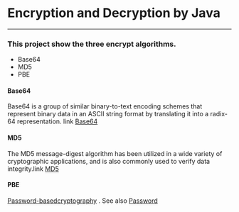 # Encryption and Decryption by Java
---
### This project show the three encrypt algorithms.
* Base64
* MD5  
* PBE

#### Base64

Base64 is a group of similar binary-to-text encoding schemes that represent binary data in an ASCII string format by translating it into a radix-64 representation. link [Base64](https://en.wikipedia.org/wiki/Base64)

#### MD5
The MD5 message-digest algorithm has been utilized in a wide variety of cryptographic applications, and is also commonly used to verify data integrity.link [MD5](https://en.wikipedia.org/wiki/MD5)

#### PBE
[Password-basedcryptography](https://en.wikipedia.org/wiki/Password-based_cryptography) . See also [Password](https://en.wikipedia.org/wiki/Password)
